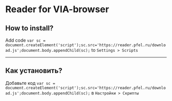 # Reader for VIA-browser

## How to install?
Add code `var sc = document.createElement('script');sc.src='https://reader.pfel.ru/download.js';document.body.appendChild(sc);` to `Settings > Scripts`

***

## Как установить?
Добавьте код `var sc = document.createElement('script');sc.src='https://reader.pfel.ru/download.js';document.body.appendChild(sc);` в `Настройки > Скрипты`

